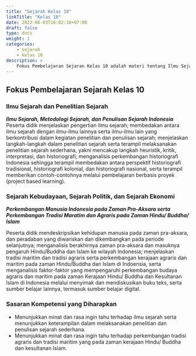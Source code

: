 ```yaml
---
title: "Sejarah Kelas 10"
linkTitle: "Kelas 10"
date: 2022-06-03T16:02:10+07:00
draft: false
type: docs
weight: 1
categories:
    - sejarah
    - kelas 10
description: >
    Fokus Pembelajaran Sejaran Kelas 10 adalah materi tentang Ilmu Sejarah, Metodologi Sejarah, dan Penulisan Sejarah Indonesia. Perkembangan Manusia Indonesia pada Zaman Pra-Aksara serta Perkembangan Tradisi Maratim dan Agraris pada Zaman Hindu/ Buddha/ Islam
---
```


## Fokus Pembelajaran Sejarah Kelas 10
### Ilmu Sejarah dan Penelitian Sejarah
***Ilmu Sejarah, Metodologi Sejarah, dan Penulisan Sejarah Indonesia***
Peserta didik menjelaskan pengertian ilmu sejarah; membedakan antara ilmu sejarah dengan ilmu-ilmu lainnya serta ilmu-ilmu lain yang berkontribusi dalam kegiatan penelitian dan penulisan sejarah; menjelaskan langkah-langkah dalam penelitian sejarah serta terampil melaksanakan penelitian sejarah sederhana, yakni mencakup langkah heuristik, kritik, interpretasi, dan historiografi; menganalisis perkembangan historiografi Indonesia sehingga terampil membedakan antara perspektif historiografi tradisional, historiografi kolonial, dan historiografi nasional, serta terampil memberikan contoh-contohnya melalui pembelajaran berbasis proyek (project based learning).

### Sejarah Kebudayaan, Sejarah Politik, dan Sejarah Ekonomi
***Perkembangan Manusia Indonesia pada Zaman Pra-Aksara serta Perkembangan Tradisi Maratim dan Agraris pada Zaman Hindu/ Buddha/ Islam***

Peserta didik mendeskripsikan kehidupan manusia pada zaman pra-aksara, dan peradaban yang diwariskan dan dikembangkan pada periode selanjutnya; menganalisis berakhirnya zaman pra-aksara dan masuknya pengaruh Hindu/Buddha dan Islam ke wilayah Indonesia; menjelaskan tradisi maritim dan tradisi agraris serta perkembangan kerajaan agraris dan maritim pada zaman Hindu/Buddha dan Islam di Indoensia, serta menganalisis faktor-faktor yang mempengaruhi perkembangan budaya agraris dan maritim pada zaman Kerajaan Hindu/ Buddha dan Kesultanan Islam di Indonesia melalui menyimak dan mendiskusikan buku teks, serta sumber belajar lainnya, termasuk sumber belajar digital.

### Sasaran Kompetensi yang Diharapkan
- Menunjukkan minat dan rasa ingin tahu terhadap ilmu sejarah serta menunjukkan keterampilan dalam melaksanakan penelitian dan penulisan sejarah sederhana.
- Menunjukkan minat dan rasa ingin tahu terhadap perkembangan tradisi agraris dan tradisi maritim yang pada zaman kerajaan Hindu/ Buddha dan kesultanan Islam.